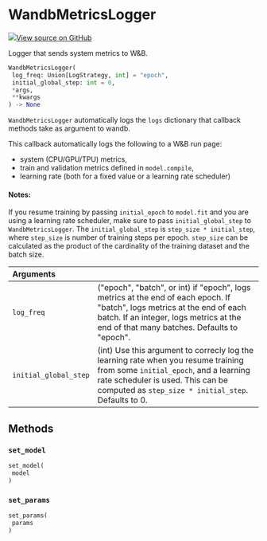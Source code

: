 # WandbMetricsLogger



[![](https://www.tensorflow.org/images/GitHub-Mark-32px.png)View source on GitHub](https://www.github.com/wandb/client/tree/v0.15.5/wandb/integration/keras/callbacks/metrics_logger.py#L23-L130)



Logger that sends system metrics to W&B.

```python
WandbMetricsLogger(
 log_freq: Union[LogStrategy, int] = "epoch",
 initial_global_step: int = 0,
 *args,
 **kwargs
) -> None
```




`WandbMetricsLogger` automatically logs the `logs` dictionary that callback methods
take as argument to wandb.

This callback automatically logs the following to a W&B run page:
* system (CPU/GPU/TPU) metrics,
* train and validation metrics defined in `model.compile`,
* learning rate (both for a fixed value or a learning rate scheduler)

#### Notes:


If you resume training by passing `initial_epoch` to `model.fit` and you are using a
learning rate scheduler, make sure to pass `initial_global_step` to
`WandbMetricsLogger`. The `initial_global_step` is `step_size * initial_step`, where
`step_size` is number of training steps per epoch. `step_size` can be calculated as
the product of the cardinality of the training dataset and the batch size.

| Arguments | |
| :--- | :--- |
| `log_freq` | ("epoch", "batch", or int) if "epoch", logs metrics at the end of each epoch. If "batch", logs metrics at the end of each batch. If an integer, logs metrics at the end of that many batches. Defaults to "epoch". |
| `initial_global_step` | (int) Use this argument to correcly log the learning rate when you resume training from some `initial_epoch`, and a learning rate scheduler is used. This can be computed as `step_size * initial_step`. Defaults to 0. |



## Methods

### `set_model`



```python
set_model(
 model
)
```




### `set_params`



```python
set_params(
 params
)
```






